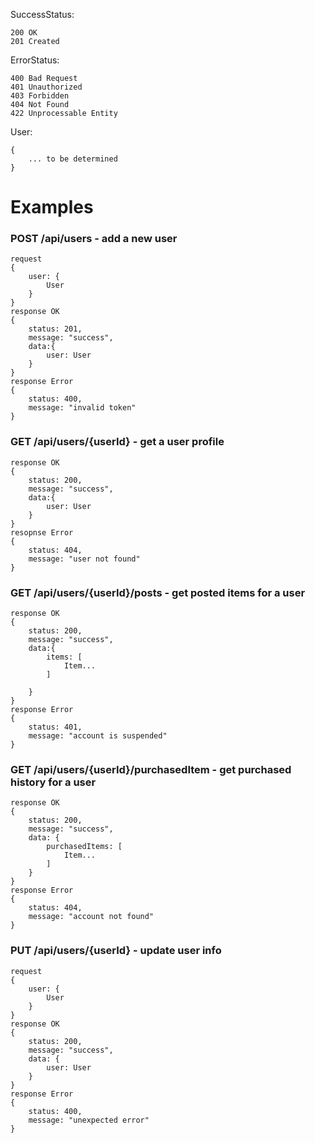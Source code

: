 SuccessStatus:
```
200 OK
201 Created
```
ErrorStatus:
```
400 Bad Request
401 Unauthorized
403 Forbidden
404 Not Found
422 Unprocessable Entity
```
User:
```
{
    ... to be determined
}
```

# Examples ##
### POST /api/users - add a new user 
```
request
{
    user: {
        User
    }
}
response OK
{
    status: 201,
    message: "success",
    data:{
        user: User
    }
}
response Error
{
    status: 400,
    message: "invalid token"
}
```

### GET  /api/users/{userId} - get a user profile
```
response OK
{
    status: 200,
    message: "success",
    data:{
        user: User
    }
}
resopnse Error
{
    status: 404,
    message: "user not found"
}
```

### GET  /api/users/{userId}/posts - get posted items for a user 
```
response OK
{
    status: 200,
    message: "success",
    data:{
        items: [
            Item...
        ]

    }
}
response Error
{
    status: 401,
    message: "account is suspended"
}
```
### GET /api/users/{userId}/purchasedItem - get purchased history for a user
```
response OK
{
    status: 200,
    message: "success",
    data: {
        purchasedItems: [
            Item...
        ]
    }
}
response Error
{
    status: 404,
    message: "account not found"
}
```

### PUT  /api/users/{userId} - update user info  
```
request 
{
    user: {
        User
    }
}
response OK
{
    status: 200,
    message: "success",
    data: {
        user: User
    }
}
response Error
{
    status: 400,
    message: "unexpected error"
}
```
